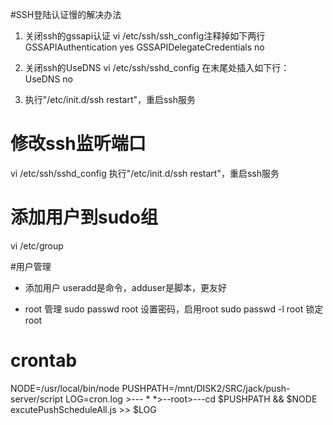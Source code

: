 #SSH登陆认证慢的解决办法

1. 关闭ssh的gssapi认证 
vi /etc/ssh/ssh_config注释掉如下两行
GSSAPIAuthentication yes
GSSAPIDelegateCredentials no
 
2. 关闭ssh的UseDNS
  vi /etc/ssh/sshd_config
  在末尾处插入如下行：
  UseDNS no
3. 执行"/etc/init.d/ssh restart"，重启ssh服务

# 修改ssh监听端口
vi /etc/ssh/sshd_config
执行"/etc/init.d/ssh restart"，重启ssh服务

# 添加用户到sudo组
vi /etc/group

#用户管理

* 添加用户
useradd是命令，adduser是脚本，更友好

* root 管理
sudo passwd root		设置密码，启用root
sudo passwd -l root		锁定root

# crontab
NODE=/usr/local/bin/node
PUSHPATH=/mnt/DISK2/SRC/jack/push-server/script
LOG=cron.log
*>---* * *>--root>---cd $PUSHPATH && $NODE excutePushScheduleAll.js >> $LOG

